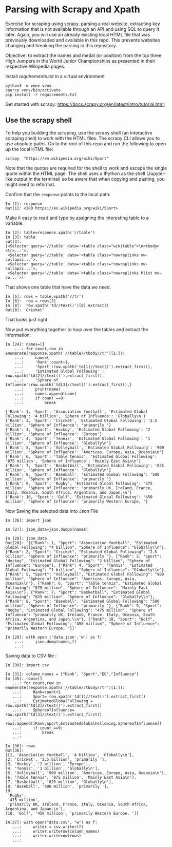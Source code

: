# Parsing with Scrapy and Xpath
Exercise for scraping using scrapy, parsing a real website, extracting key information that is not available through an API and using SQL to query it later. Again, you will use an already existing local HTML file that was previously downloaded and available in this repo. This prevents websites changing and breaking the parsing in this repository.

Objective: to extract the names and medal (or position) from the top three High Jumpers in the World Junior Championships as presented in their respective Wikipedia pages.

Install _requirements.txt_ in a virtual environment

```
python3 -m venv venv
source venv/bin/activate
pip install -r requirements.txt
```


Get started with scrapy: https://docs.scrapy.org/en/latest/intro/tutorial.html

## Use the scrapy shell

To help you building the scraping, use the scrapy shell (an interactive scraping shell) to work with the HTML files. The scrapy CLI allows you to use absolute paths. Go to the root of this repo and run the following to open up the local HTML file:

```
scrapy  "https://en.wikipedia.org/wiki/Sport"
```

Note that the quotes are required for the shell to work and escape the single quote within the HTML page. The shell uses a IPython as the shell (Jupyter-like output in the terminal) so be aware that when copying and pasting, you might need to reformat.

Confirm that the `response` points to the local path:

```
In [1]: response
Out[1]: <200 https://en.wikipedia.org/wiki/Sport>
```

Make it easy to read and type by assigning the interesting table to a variable.

```
In [2]: table=response.xpath('//table')
In [3]: table            
out[3]:
[<Selector query='//table' data='<table class="wikitable">\n<tbody><tr>...'>,
 <Selector query='//table' data='<table class="nowraplinks mw-collapsi...'>,
 <Selector query='//table' data='<table class="nowraplinks mw-collapsi...'>,
 <Selector query='//table' data='<table class="nowraplinks hlist mw-co...'>]
```

That shows one table that have the data we need. 
```
In [5]: rows = table.xpath('//tr')
In [6]:  row = rows[2]
In [8]:  row.xpath('td//text()')[0].extract()
Out[8]: 'Cricket'
```
That looks just right.

Now put everything together to loop over the tables and extract the information:

```
In [24]: names=[]
    ...: for count,row in enumerate(response.xpath('//table//tbody//tr')[1:]):
    ...:     name={
    ...:     'Rank':count+1,
    ...:     'Sport':row.xpath('td[1]//text()').extract_first(),
    ...:     'Estimated Global Following' : row.xpath('td[2]//text()').extract_first(),
    ...:     'Sphere of Influence':row.xpath('td[3]//text()').extract_first(),}
    ...:     print(name)
    ...:     names.append(name)
    ...:     if count ==9:
    ...:         break

{'Rank': 1, 'Sport': 'Association football', 'Estimated Global Following': '4 billion', 'Sphere of Influence': 'Globally\n'}
{'Rank': 2, 'Sport': 'Cricket', 'Estimated Global Following': '2.5 billion', 'Sphere of Influence': 'primarily '}
{'Rank': 3, 'Sport': 'Hockey', 'Estimated Global Following': '2 billion', 'Sphere of Influence': 'Europe'}
{'Rank': 4, 'Sport': 'Tennis', 'Estimated Global Following': '1 billion', 'Sphere of Influence': 'Globally\n'}
{'Rank': 5, 'Sport': 'Volleyball', 'Estimated Global Following': '900 million', 'Sphere of Influence': 'Americas, Europe, Asia, Oceania\n'}
{'Rank': 6, 'Sport': 'Table tennis', 'Estimated Global Following': '875 million', 'Sphere of Influence': 'Mainly East Asia\n'}
{'Rank': 7, 'Sport': 'Basketball', 'Estimated Global Following': '825 million', 'Sphere of Influence': 'Globally\n'}
{'Rank': 8, 'Sport': 'Baseball', 'Estimated Global Following': '500 million', 'Sphere of Influence': 'primarily '}
{'Rank': 9, 'Sport': 'Rugby', 'Estimated Global Following': '475 million', 'Sphere of Influence': 'primarily UK, Ireland, France, Italy, Oceania, South Africa, Argentina, and Japan.\n'}
{'Rank': 10, 'Sport': 'Golf', 'Estimated Global Following': '450 million', 'Sphere of Influence': 'primarily Western Europe, '}
```

Now Saving the selected data into Json File 

```
In [26]: import json

In [27]: json_data=json.dumps(names)

In [28]: json_data
Out[28]: '[{"Rank": 1, "Sport": "Association football", "Estimated Global Following": "4 billion", "Sphere of Influence": "Globally\\n"}, {"Rank": 2, "Sport": "Cricket", "Estimated Global Following": "2.5 billion", "Sphere of Influence": "primarily "}, {"Rank": 3, "Sport": "Hockey", "Estimated Global Following": "2 billion", "Sphere of Influence": "Europe"}, {"Rank": 4, "Sport": "Tennis", "Estimated Global Following": "1 billion", "Sphere of Influence": "Globally\\n"}, {"Rank": 5, "Sport": "Volleyball", "Estimated Global Following": "900 million", "Sphere of Influence": "Americas, Europe, Asia, Oceania\\n"}, {"Rank": 6, "Sport": "Table tennis", "Estimated Global Following": "875 million", "Sphere of Influence": "Mainly East Asia\\n"}, {"Rank": 7, "Sport": "Basketball", "Estimated Global Following": "825 million", "Sphere of Influence": "Globally\\n"}, {"Rank": 8, "Sport": "Baseball", "Estimated Global Following": "500 million", "Sphere of Influence": "primarily "}, {"Rank": 9, "Sport": "Rugby", "Estimated Global Following": "475 million", "Sphere of Influence": "primarily UK, Ireland, France, Italy, Oceania, South Africa, Argentina, and Japan.\\n"}, {"Rank": 10, "Sport": "Golf", "Estimated Global Following": "450 million", "Sphere of Influence": "primarily Western Europe, "}]'

In [29]: with open ('data.json','w') as f:
    ...:     json.dump(names,f)
    ...:

 ```

 Saving data to CSV file :

 ```
In [30]: import csv

In [31]: column_names = ["Rank", "Sport","EG","Influence"]
In [35]: rows=[]
    ...: for count,row in enumerate(response.xpath('//table//tbody//tr')[1:]):
    ...:     Rank=count+1
    ...:     Sport= row.xpath('td[1]//text()').extract_first()
    ...:     EstimatedGlobalFollowing = row.xpath('td[2]//text()').extract_first()
    ...:     SphereofInfluence= row.xpath('td[3]//text()').extract_first()
    ...:     rows.append([Rank,Sport,EstimatedGlobalFollowing,SphereofInfluence])
    ...:     if count ==9:
    ...:         break
    ...:

In [36]: rows
Out[36]:
[[1, 'Association football', '4 billion', 'Globally\n'],
 [2, 'Cricket', '2.5 billion', 'primarily '],
 [3, 'Hockey', '2 billion', 'Europe'],
 [4, 'Tennis', '1 billion', 'Globally\n'],
 [5, 'Volleyball', '900 million', 'Americas, Europe, Asia, Oceania\n'],
 [6, 'Table tennis', '875 million', 'Mainly East Asia\n'],
 [7, 'Basketball', '825 million', 'Globally\n'],
 [8, 'Baseball', '500 million', 'primarily '],
 [9,
  'Rugby',
  '475 million',
  'primarily UK, Ireland, France, Italy, Oceania, South Africa, Argentina, and Japan.\n'],
 [10, 'Golf', '450 million', 'primarily Western Europe, ']]

In[37]: with open("data.csv", "w") as f:
    ...:     writer = csv.writer(f)
    ...:     writer.writerow(column_names)
    ...:     writer.writerow(rows)
    ...:
```

